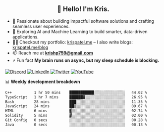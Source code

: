 <h2 align="center">👋 Hello! I'm Kris.</h2>

- 🚀 Passionate about building impactful software solutions and crafting seamless user experiences.<br>
- 🤖 Exploring AI and Machine Learning to build smarter, data-driven applications.<br>
- 👨‍💻 Checkout my portfolio: [krispatel.me](https://krispatel.me) – I also write blogs: [krispatel.me/blog](https://krispatel.me/blog)
- 📫 Reach me at **krishp759@gmail.com**<br>
- ⚡ Fun fact **My brain runs on async, but my sleep schedule is blocking.**

[![Discord](https://img.shields.io/badge/discord-36393e?style=for-the-badge&logo=discord&logoColor=#5865F2)](https://discord.gg/684004012210651146)
[![LinkedIn](https://img.shields.io/badge/linkedin-0072b1?style=for-the-badge&logo=linkedin&logoColor=#0A66C2)](linkedin.com/in/kris-patel-985158250/)
[![Twitter](https://img.shields.io/badge/Twitter-1DA1F2?style=for-the-badge&logo=twitter&logoColor=white)](https://twitter.com/Kris__Logan)
[![YouTube](https://img.shields.io/badge/YouTube-FF0000?style=for-the-badge&logo=youtube&logoColor=white)](https://youtube.com/@krisgenics4404) 

📊 **Weekly development breakdown**
<!--START_SECTION:waka-->

```txt
C++          1 hr 50 mins    ███████████░░░░░░░░░░░░░░   44.02 %
TypeScript   1 hr 7 mins     ██████▓░░░░░░░░░░░░░░░░░░   26.95 %
Bash         28 mins         ███░░░░░░░░░░░░░░░░░░░░░░   11.35 %
JavaScript   24 mins         ██▒░░░░░░░░░░░░░░░░░░░░░░   09.67 %
HTML         6 mins          ▓░░░░░░░░░░░░░░░░░░░░░░░░   02.74 %
Solidity     5 mins          ▓░░░░░░░░░░░░░░░░░░░░░░░░   02.00 %
Git Config   0 secs          ░░░░░░░░░░░░░░░░░░░░░░░░░   00.28 %
Java         0 secs          ░░░░░░░░░░░░░░░░░░░░░░░░░   00.13 %
```

<!--END_SECTION:waka-->
